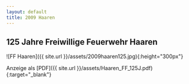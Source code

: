 ```yaml
---
layout: default
title: 2009 Haaren
---
```


## 125 Jahre Freiwillige Feuerwehr Haaren

![FF Haaren]({{ site.url }}/assets/2009haaren125.jpg){:height="300px"}

Anzeige als [PDF]({{ site.url }}/assets/Haaren_FF_125J.pdf){:target="_blank"}
